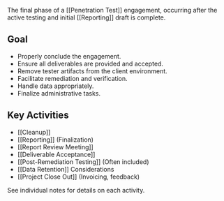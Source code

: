 The final phase of a [[Penetration Test]] engagement, occurring after the active testing and initial [[Reporting]] draft is complete.

## Goal

- Properly conclude the engagement.
- Ensure all deliverables are provided and accepted.
- Remove tester artifacts from the client environment.
- Facilitate remediation and verification.
- Handle data appropriately.
- Finalize administrative tasks.

## Key Activities

- [[Cleanup]]
- [[Reporting]] (Finalization)
- [[Report Review Meeting]]
- [[Deliverable Acceptance]]
- [[Post-Remediation Testing]] (Often included)
- [[Data Retention]] Considerations
- [[Project Close Out]] (Invoicing, feedback)

See individual notes for details on each activity. 